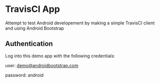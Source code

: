 # TravisCI App

Attempt to test Android developement by making a simple TravisCI client and using Android Bootstrap

## Authentication
Log into this demo app with the following credentials:

user: demo@androidbootstrap.com

password: android
